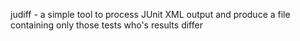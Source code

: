 judiff - a simple tool to process JUnit XML output and produce a file
containing only those tests who's results differ
